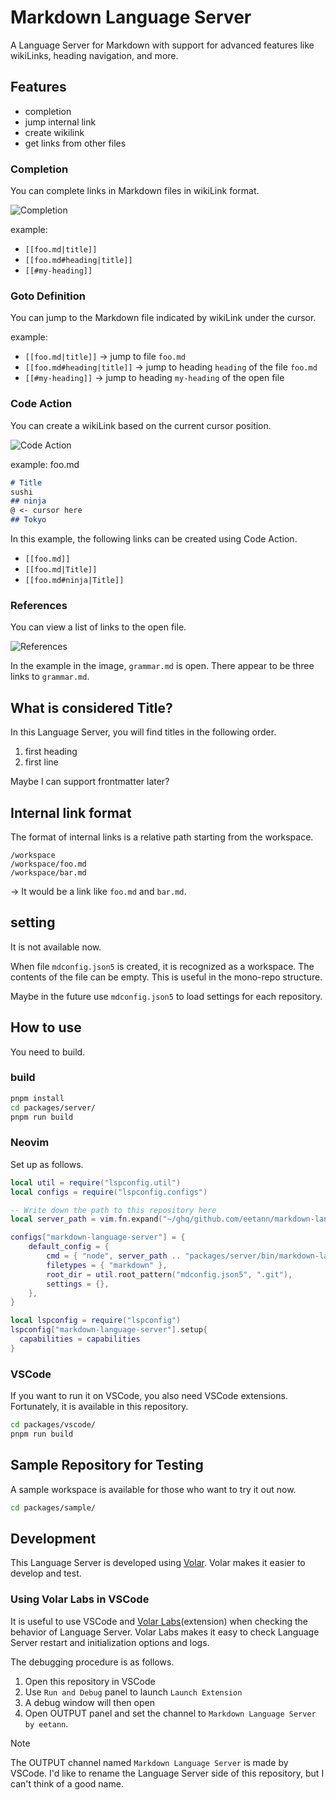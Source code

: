 # Markdown Language Server
A Language Server for Markdown with support for advanced features like wikiLinks, heading navigation, and more.


## Features

- completion
- jump internal link
- create wikilink
- get links from other files


### Completion
You can complete links in Markdown files in wikiLink format.

![Completion](https://github.com/user-attachments/assets/58e63a56-f4d8-46b2-9406-eda86aeb1d59)

example:
- `[[foo.md|title]]`
- `[[foo.md#heading|title]]`
- `[[#my-heading]]`


### Goto Definition
You can jump to the Markdown file indicated by wikiLink under the cursor.

example:
- `[[foo.md|title]]` -> jump to file `foo.md`
- `[[foo.md#heading|title]]` -> jump to heading `heading` of the file `foo.md`
- `[[#my-heading]]` -> jump to heading `my-heading` of the open file


### Code Action
You can create a wikiLink based on the current cursor position.

![Code Action](https://github.com/user-attachments/assets/b08bc49f-b4f5-448b-ae1c-ef29b5323732)

example: foo.md
```markdown
# Title
sushi
## ninja
@ <- cursor here
## Tokyo
```
In this example, the following links can be created using Code Action.

- `[[foo.md]]`
- `[[foo.md|Title]]`
- `[[foo.md#ninja|Title]]`


### References
You can view a list of links to the open file.

![References](https://github.com/user-attachments/assets/68ae3907-9a72-4eb0-ac59-fbce47636918)

In the example in the image, `grammar.md` is open. There appear to be three links to `grammar.md`.


## What is considered Title?
In this Language Server, you will find titles in the following order.

1. first heading
2. first line

Maybe I can support frontmatter later?


## Internal link format
The format of internal links is a relative path starting from the workspace.
```
/workspace
/workspace/foo.md
/workspace/bar.md
```

-> It would be a link like `foo.md` and `bar.md`.


## setting
It is not available now.

When file `mdconfig.json5` is created, it is recognized as a workspace. The contents of the file can be empty.
This is useful in the mono-repo structure.

Maybe in the future use `mdconfig.json5` to load settings for each repository.


## How to use
You need to build.

### build
```sh
pnpm install
cd packages/server/
pnpm run build
```

### Neovim
Set up as follows.

```lua
local util = require("lspconfig.util")
local configs = require("lspconfig.configs")

-- Write down the path to this repository here
local server_path = vim.fn.expand("~/ghq/github.com/eetann/markdown-language-server/")

configs["markdown-language-server"] = {
	default_config = {
		cmd = { "node", server_path .. "packages/server/bin/markdown-language-server.cjs", "--stdio" },
		filetypes = { "markdown" },
		root_dir = util.root_pattern("mdconfig.json5", ".git"),
		settings = {},
	},
}

local lspconfig = require("lspconfig")
lspconfig["markdown-language-server"].setup{
  capabilities = capabilities
}
```


### VSCode
If you want to run it on VSCode, you also need VSCode extensions.
Fortunately, it is available in this repository.

```sh
cd packages/vscode/
pnpm run build
```


## Sample Repository for Testing
A sample workspace is available for those who want to try it out now.

```sh
cd packages/sample/
```

## Development
This Language Server is developed using [Volar](https://volarjs.dev/). Volar makes it easier to develop and test.

### Using Volar Labs in VSCode
It is useful to use VSCode and [Volar Labs](https://marketplace.visualstudio.com/items?itemName=johnsoncodehk.volarjs-labs)(extension) when checking the behavior of Language Server.
Volar Labs makes it easy to check Language Server restart and initialization options and logs.

The debugging procedure is as follows.
1. Open this repository in VSCode
2. Use `Run and Debug` panel to launch `Launch Extension`
3. A debug window will then open
4. Open OUTPUT panel and set the channel to `Markdown Language Server by eetann`.

> [!NOTE]
> The OUTPUT channel named `Markdown Language Server` is made by VSCode.
> I'd like to rename the Language Server side of this repository, but I can't think of a good name.


